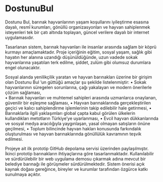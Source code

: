 # DostunuBul

Dostunu Bul, barınak hayvanlarının yaşam koşullarını iyileştirme esasına dayalı, resmî kurumları, gönüllü organizasyonları ve hayvan sahiplenmek isteyenleri tek bir çatı altında toplayan, güncel verilere dayalı bir internet uygulamasıdır.  
 
Tasarlanan sistem, barınak hayvanları ile insanlar arasında sağlam bir köprü kurmayı amaçlamaktadır. Proje içeriğinin eğitim, sosyal yaşam, sağlık gibi hayatın her alanına uzandığı düşünüldüğünde, uzun vadede sokak hayvanlarına yaşatılan terk edilme, şiddet, zulüm gibi olumsuz durumlara engel olunacaktır.  
 
Sosyal alanda yenilikçilik yaratan ve hayvan barınakları üzerine bir girişim olan Dostunu Bul ’un güttüğü amaçlar şu şekilde listelenmiştir: 
• Sokak hayvanlarının süregelen sorunlarına, çağı yakalayan ve modern önerilerle çözüm sağlaması,  
• Barınak hayvanları ve muhtemel sahipleri arasında uzmanlarca onaylanan, güvenilir bir eşleşme sağlaması, • Hayvan barınaklarında gerçekleştirilen geçici ve kalıcı sahiplendirme işlemlerinin takip edilebilir hale getirmesi, • Barınaklarla ilgili yaklaşımları global çapta kabul görülen ülkelerin kullandıkları metotların Türkiye’ye uyarlanması, • Evcil hayvan dükkanlarında ve sosyal medya aracılığıyla yaygınlaşan, yasal olmayan satışların önüne geçilmesi, • Toplum bilincinde hayvan hakları konusunda farkındalık oluşturulması ve hayvan barınaklarında gönüllülük kavramının teşvik edilmesi. 
 
Projeye ait ilk prototip GitHub depolama servisi üzerinden paylaşılmıştır. İkinci prototip barınakların ihtiyaçlarına göre tasarlanmaktadır. Kullanılabilir ve sürdürülebilir bir web uygulama demosu çıkarmak adına mevcut bir belediye barınağı ile görüşmeler sürdürülmektedir. Sistem önerisi açık kaynak doğası gereğince, bireyler ve kurumlar tarafından özgürce katkı sunulmaya açıktır.
